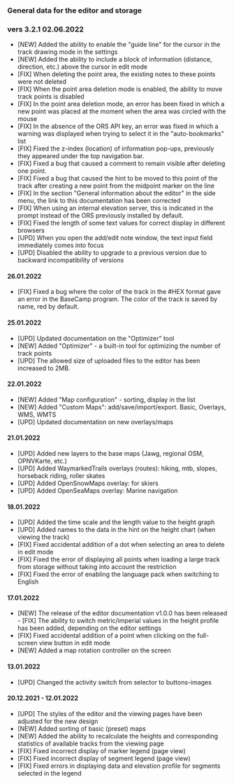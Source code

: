 <!-- markdownlint-disable-next-line first-line-heading -->
### General data for the editor and storage

### vers 3.2.1 02.06.2022

- [NEW] Added the ability to enable the "guide line" for the cursor in the track drawing mode in the settings
- [NEW] Added the ability to include a block of information (distance, direction, etc.) above the cursor in edit mode
- [FIX] When deleting the point area, the existing notes to these points were not deleted
- [FIX] When the point area deletion mode is enabled, the ability to move track points is disabled
- [FIX] In the point area deletion mode, an error has been fixed in which a new point was placed at the moment when the area was circled with the mouse
- [FIX] In the absence of the ORS API key, an error was fixed in which a warning was displayed when trying to select it in the "auto-bookmarks" list
- [FIX] Fixed the z-index (location) of information pop-ups, previously they appeared under the top navigation bar.
- [FIX] Fixed a bug that caused a comment to remain visible after deleting one point.
- [FIX] Fixed a bug that caused the hint to be moved to this point of the track after creating a new point from the midpoint marker on the line
- [FIX] In the section "General information about the editor" in the side menu, the link to this documentation has been corrected
- [FIX] When using an internal elevation server, this is indicated in the prompt instead of the ORS previously installed by default.
- [FIX] Fixed the length of some text values for correct display in different browsers
- [UPD] When you open the add/edit note window, the text input field immediately comes into focus
- [UPD] Disabled the ability to upgrade to a previous version due to backward incompatibility of versions

#### 26.01.2022

- [FIX] Fixed a bug where the color of the track in the #HEX format gave an error in the BaseCamp program. The color of the track is saved by name, red by default.

#### 25.01.2022

- [UPD] Updated documentation on the "Optimizer" tool
- [NEW] Added "Optimizer" - a built-in tool for optimizing the number of track points
- [UPD] The allowed size of uploaded files to the editor has been increased to 2MB.

#### 22.01.2022

- [NEW] Added "Map configuration" - sorting, display in the list
- [NEW] Added "Custom Maps": add/save/import/export. Basic, Overlays, WMS, WMTS
- [UPD] Updated documentation on new overlays/maps

#### 21.01.2022

- [UPD] Added new layers to the base maps (Jawg, regional OSM, OPNVKarte, etc.)
- [UPD] Added WaymarkedTrails overlays (routes): hiking, mtb, slopes, horseback riding, roller skates
- [UPD] Added OpenSnowMaps overlay: for skiers
- [UPD] Added OpenSeaMaps overlay: Marine navigation

#### 18.01.2022
  
- [UPD] Added the time scale and the length value to the height graph
- [UPD] Added names to the data in the hint on the height chart (when viewing the track)
- [FIX] Fixed accidental addition of a dot when selecting an area to delete in edit mode
- [FIX] Fixed the error of displaying all points when loading a large track from storage without taking into account the restriction
- [FIX] Fixed the error of enabling the language pack when switching to English

#### 17.01.2022

- [NEW] The release of the editor documentation v1.0.0
has been released - [FIX] The ability to switch metric/imperial values in the height profile has been added, depending on the editor settings
- [FIX] Fixed accidental addition of a point when clicking on the full-screen view button in edit mode
- [NEW] Added a map rotation controller on the screen

#### 13.01.2022

- [UPD] Changed the activity switch from selector to buttons-images

#### 20.12.2021 - 12.01.2022

- [UPD] The styles of the editor and the viewing pages have been adjusted for the new design
- [NEW] Added sorting of basic (preset) maps
- [NEW] Added the ability to recalculate the heights and corresponding statistics of available tracks from the viewing page
- [FIX] Fixed incorrect display of marker legend (page view)
- [FIX] Fixed incorrect display of segment legend (page view)
- [FIX] Fixed errors in displaying data and elevation profile for segments selected in the legend
